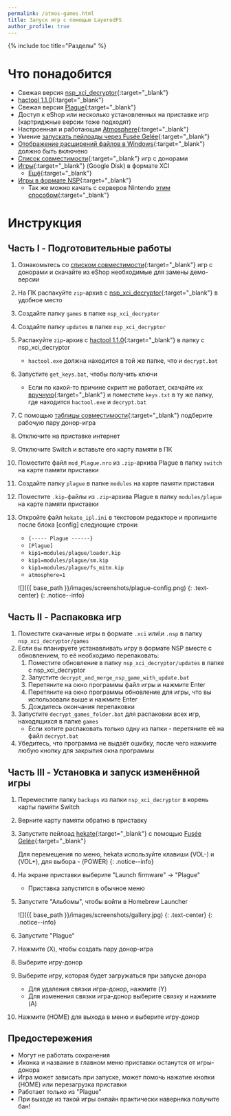 ```yaml
---
permalink: /atmos-games.html
title: Запуск игр с помощью LayeredFS
author_profile: true
---
```

{% include toc title="Разделы" %}

# Что понадобится

* Свежая версия [nsp_xci_decryptor](https://github.com/rashevskyv/nsp_xci_decryptor/archive/master.zip){:target="_blank"}
* [hactool 1.1.0](https://github.com/SciresM/hactool/releases/tag/1.1.0){:target="_blank"}
* Свежая версия [Plague](https://gbatemp.net/threads/atmosphere-mod-plague-easy-layeredfs-app-switching-alpha.508123/){:target="_blank"}
* Доступ к eShop или несколько установленных на приставке игр (картриджные версии тоже подходят)
* Настроенная и работающая [Atmosphere](atmos){:target="_blank"}
* Умение [запускать пейлоады через Fusée Gelée](fusee-gelee){:target="_blank"}
* [Отображение расширений файлов в Windows](file-extensions-windows){:target="_blank"} должно быть включено
* [Список совместимости](https://awesome-table.com/-LFDcC2m8HJCLBPe-7e0/view){:target="_blank"} игр с донорами 
* [Игры](https://drive.google.com/drive/folders/1R28dVaYEkpd6mgK_arcQy26LHBC-0o48){:target="_blank"} (Google Disk) в формате XCI
	* [Ещё](https://www.reddit.com/r/SwitchPirates/comments/8s2e2t/download_switch_roms_from_here_the_sooner_you_do/){:target="_blank"}
* [Игры в формате NSP](https://www.reddit.com/r/switchroms/comments/8xjo94/multihost_eshop_dlc_download_index/){:target="_blank"}
	* Так же можно качать с серверов Nintendo [этим способом](sxos-games#часть-ii---закачка-игр-в-формате-nsp){:target="_blank"}

# Инструкция

## Часть I - Подготовительные работы

1. Ознакомьтесь со [списком совместимости](https://awesome-table.com/-LFDcC2m8HJCLBPe-7e0/view){:target="_blank"} игр с донорами и скачайте из eShop необходимые для замены демо-версии
1. На ПК распакуйте `zip`-архив с [nsp_xci_decryptor](https://github.com/imPRAGMA/LFSKit/releases/latest){:target="_blank"} в удобное место 
1. Создайте папку `games` в папке `nsp_xci_decryptor`
1. Создайте папку `updates` в папке `nsp_xci_decryptor`
1. Распакуйте `zip`-архив с [hactool 1.1.0](https://github.com/SciresM/hactool/releases/tag/1.1.0){:target="_blank"} в папку с nsp_xci_decryptor
	* `hactool.exe` должна находится в той же папке, что и `decrypt.bat`
1. Запустите `get_keys.bat`, чтобы получить ключи
	* Если по какой-то причине скрипт не работает, скачайте их [вручную](files/keys_ini.zip){:target="_blank"} и поместите `keys.txt` в ту же папку, где находится `hactool.exe` и `decrypt.bat`
1. С помощью [таблицы совместимости](https://awesome-table.com/-LFDcC2m8HJCLBPe-7e0/view){:target="_blank"} подберите рабочую пару донор-игра 
1. Отключите на приставке интернет
1. Отключите Switch и вставьте его карту памяти в ПК
1. Поместите файл `mod_Plague.nro` из `.zip`-архива Plague в папку `switch` на карте памяти приставки
1. Создайте папку `plague` в папке `modules` на карте памяти приставки
1. Поместите `.kip-`файлы из `.zip`-архива Plague в папку `modules/plague` на карте памяти приставки
1. Откройте файл `hekate_ipl.ini` в текстовом редакторе и пропишите после блока [config] следующие строки: 
	* `{----- Plague ------}`
	* `[Plague]`
	* `kip1=modules/plague/loader.kip`
	* `kip1=modules/plague/sm.kip`
	* `kip1=modules/plague/fs_mitm.kip`
	* `atmosphere=1`

	![]({{ base_path }}/images/screenshots/plague-config.png) 
	{: .text-center}
	{: .notice--info}

## Часть II - Распаковка игр 

1. Поместите скачанные игры в формате `.xci` или\и `.nsp` в папку `nsp_xci_decryptor/games`
1. Если вы планируете устанавливать игру в формате NSP вместе с обновлением, то её необходимо перепаковать: 
	1. Поместите обновление в папку `nsp_xci_decryptor/updates` в папке с nsp_xci_decryptor
	1. Запустите `decrypt_and_merge_nsp_game_with_update.bat`
	1. Перетяните на окно программы файл игры и нажмите Enter 
	1. Перетяните на окно программы обновление для игры, что вы использовали выше и нажмите Enter 
	1. Дождитесь окончания перепаковки
1. Запустите `decrypt_games_folder.bat` для распаковки всех игр, находящихся в папке `games`
	* Если хотите распаковать только одну из папки - перетяните её на файл `decrypt.bat`
1. Убедитесь, что программа не выдаёт ошибку, после чего нажмите любую кнопку для закрытия окна программы

## Часть III - Установка и запуск изменённой игры

1. Переместите папку `backups` из папки `nsp_xci_decryptor` в корень карты памяти Switch
1. Верните карту памяти обратно в приставку
1. Запустите пейлоад [hekate](https://github.com/CTCaer/hekate/releases/latest){:target="_blank"} с помощью [Fusée Gelée](fusee-gelee){:target="_blank"}

	Для перемещения по меню, hekata используйте клавиши (VOL-) и (VOL+), для выбора - (POWER)
	{: .notice--info}
	
1. На экране приставки выберите "Launch firmware" -> "Plague"
	* Приставка запустится в обычное меню
1. Запустите "Альбомы", чтобы войти в Homebrew Launcher

	![]({{ base_path }}/images/screenshots/gallery.jpg) 
	{: .text-center}
	{: .notice--info}

1. Запустите "Plague"
1. Нажмите (X), чтобы создать пару донор-игра
1. Выберите игру-донор
1. Выберите игру, которая будет загружаться при запуске донора
	* Для удаления связки игра-донор, нажмите (Y)
	* Для изменения связки игра-донор выберите связку и нажмите (A)
1. Нажмите (HOME) для выхода в меню и выберите игру-донор

## Предостережения

* Могут не работать сохранения
* Иконка и название в главном меню приставки останутся от игры-донора
* Игра может зависать при запуске, может помочь нажатие кнопки (HOME) или перезагрузка приставки
* Работает только из "Plague"
* При выходе из такой игры онлайн практически наверняка получите бан!